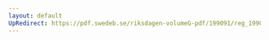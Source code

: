 ```yaml
---
layout: default
UpRedirect: https://pdf.swedeb.se/riksdagen-volumeG-pdf/199091/reg_199091_JuU/reg_199091_JuU_0008.pdf
---
```

